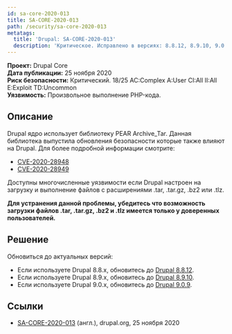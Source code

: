 ```yaml
---
id: sa-core-2020-013
title: SA-CORE-2020-013
path: /security/sa-core-2020-013
metatags:
  title: 'Drupal: SA-CORE-2020-013'
  description: 'Критическое. Исправлено в версиях: 8.8.12, 8.9.10, 9.0.9.'
---
```


**Проект:** Drupal Core\
**Дата публикации:** 25 ноября 2020\
**Риск безопасности:** Критический. 18/25 AC:Complex A:User CI:All II:All E:Exploit TD:Uncommon\
**Уязвимость:** Произвольное выполнение PHP-кода.

## Описание

Drupal ядро использует библиотеку PEAR Archive_Tar. Данная библиотека выпустила обновления безопасности которые также влияют на Drupal. Для более подробной информации смотрите:

- [CVE-2020-28948](https://cve.mitre.org/cgi-bin/cvename.cgi?name=CVE-2020-28948)
- [CVE-2020-28949](https://cve.mitre.org/cgi-bin/cvename.cgi?name=CVE-2020-28949)

Доступны многочисленные уязвимости если Drupal настроен на загрузку и выполнение файлов с расширениями .tar, .tar.gz, .bz2 или .tlz.

**Для устранения данной проблемы, убедитесь что возможность загрузки файлов .tar, .tar.gz, .bz2 и .tlz имеется только у доверенных пользователей.**

## Решение

Обновиться до актуальных версий:

- Если используете Drupal 8.8.x, обновитесь до [Drupal 8.8.12](../../../8/releases/8.8.x/8.8.12/index.md).
- Если используете Drupal 8.9.x, обновитесь до [Drupal 8.9.10](../../../8/releases/8.9.x/8.9.10/index.md).
- Если используете Drupal 9.0.x, обновитесь до [Drupal 9.0.9](../../../9/releases/9.0.x/9.0.9/index.md).

## Ссылки

- [SA-CORE-2020-013](https://www.drupal.org/sa-core-2020-013) (англ.), drupal.org, 25 ноября 2020
